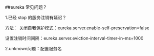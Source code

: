 ##eureka 常见问题？

1.已经 stop 的服务注销有延迟？

方法：
关闭自我保护模式：eureka.server.enable-self-preservation=false

设置注销时间间隔：eureka.server.eviction-interval-timer-in-ms=1000

2.unknown问题：配置服务名